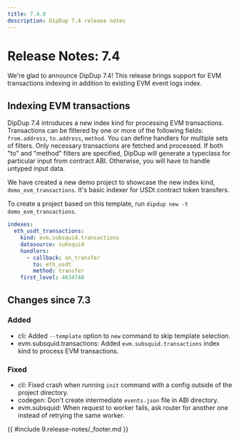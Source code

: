 ```yaml
---
title: 7.4.0
description: DipDup 7.4 release notes
---
```


# Release Notes: 7.4

We're glad to announce DipDup 7.4! This release brings support for EVM transactions indexing in addition to existing EVM event logs index.

## Indexing EVM transactions

DipDup 7.4 introduces a new index kind for processing EVM transactions. Transactions can be filtered by one or more of the following fields: `from.address`, `to.address`, `method`. You can define handlers for multiple sets of filters. Only necessary transactions are fetched and processed. If both "to" and "method" filters are specified, DipDup will generate a typeclass for particular input from contract ABI. Otherwise, you will have to handle untyped input data.

We have created a new demo project to showcase the new index kind, `demo_evm_transactions`. It's basic indexer for USDt contract token transfers.

To create a project based on this template, run `dipdup new -t demo_evm_transactions`.

```yaml [dipdup.yaml]
indexes:
  eth_usdt_transactions:
    kind: evm.subsquid.transactions
    datasource: subsquid
    handlers:
      - callback: on_transfer
        to: eth_usdt
        method: transfer
    first_level: 4634748
```

## Changes since 7.3

### Added

- cli: Added `--template` option to `new` command to skip template selection.
- evm.subsquid.transactions: Added `evm.subsquid.transactions` index kind to process EVM transactions.

### Fixed

- cli: Fixed crash when running `init` command with a config outside of the project directory.
- codegen: Don't create intermediate `events.json` file in ABI directory.
- evm.subsquid: When request to worker fails, ask router for another one instead of retrying the same worker.

{{ #include 9.release-notes/_footer.md }}
